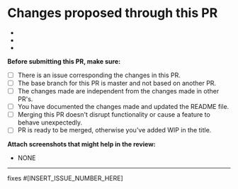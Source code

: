# Changes proposed through this PR
  
-
-
-

**Before submitting this PR, make sure:**

- [ ] There is an issue corresponding the changes in this PR.
- [ ] The base branch for this PR is master and not based on another PR.
- [ ] The changes made are independent from the changes made in other PR's.
- [ ] You have documented the changes made and updated the README file.
- [ ] Merging this PR doesn't disrupt functionality or cause a feature to behave unexpectedly.
- [ ] PR is ready to be merged, otherwise you've added WIP in the title.

**Attach screenshots that might help in the review:**

- NONE

---
fixes #[INSERT_ISSUE_NUMBER_HERE]
